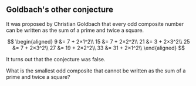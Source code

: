 ## Goldbach's other conjecture

It was proposed by Christian Goldbach that every odd composite number can be written as the sum of a prime and twice a square.

$$
\begin{aligned}
9 &= 7 + 2×1^2\\
15 &= 7 + 2×2^2\\
21 &= 3 + 2×3^2\\
25 &= 7 + 2×3^2\\
27 &= 19 + 2×2^2\\
33 &= 31 + 2×1^2\\
\end{aligned}
$$

It turns out that the conjecture was false.

What is the smallest odd composite that cannot be written as the sum of a prime and twice a square?
